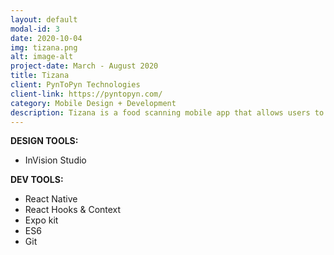 ```yaml
---
layout: default
modal-id: 3
date: 2020-10-04
img: tizana.png
alt: image-alt
project-date: March - August 2020
title: Tizana
client: PynToPyn Technologies
client-link: https://pyntopyn.com/
category: Mobile Design + Development
description: Tizana is a food scanning mobile app that allows users to scan food products and get their nutritional values and compare them to other products in the same category.
---
```


**DESIGN TOOLS:**
- InVision Studio

**DEV TOOLS:** 
- React Native
- React Hooks & Context
- Expo kit
- ES6
- Git



